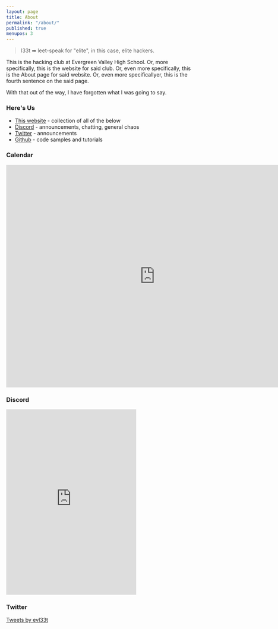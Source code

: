 ```yaml
---
layout: page
title: About
permalink: "/about/"
published: true
menupos: 3
---
```

> l33t ➡ leet-speak for "elite", in this case, elite hackers.

This is the hacking club at Evergreen Valley High School. Or, more specifically, this is the website for said club. Or, even more specifically, this is the About page for said website. Or, even more specificallyer, this is the fourth sentence on the said page.

With that out of the way, I have forgotten what I was going to say.

### Here's Us

* [This website](/) - collection of all of the below
* [Discord](https://discord.gg/RWwGmCa) - announcements, chatting, general chaos
* [Twitter](https://twitter.com/evl33t) - announcements
* [Github](https://github.com/EVL33T) - code samples and tutorials

### Calendar

<div markdown = "0">

<iframe src="https://calendar.google.com/calendar/b/1/embed?showTitle=0&showNav=0&showPrint=0&showTabs=0&showCalendars=0&showTz=0&height=600&wkst=1&bgcolor=%23FFFFFF&src=mvrnjnch7mp7bdbilrd4qu1jmk%40group.calendar.google.com&color=%232F6309&ctz=America%2FLos_Angeles" style="border-width:0" width="800" height="600" frameborder="0" scrolling="no"></iframe>

</div>

### Discord

<div markdown = "0">

<iframe src="https://discordapp.com/widget?id=417910327448043521&theme=dark" width="350" height="500" allowtransparency="true" frameborder="0"></iframe>

</div>

### Twitter

<div markdown = "0">

<a class="twitter-timeline" href="https://twitter.com/evl33t?ref_src=twsrc%5Etfw">Tweets by evl33t</a> <script async src="https://platform.twitter.com/widgets.js" charset="utf-8"></script>

</div>